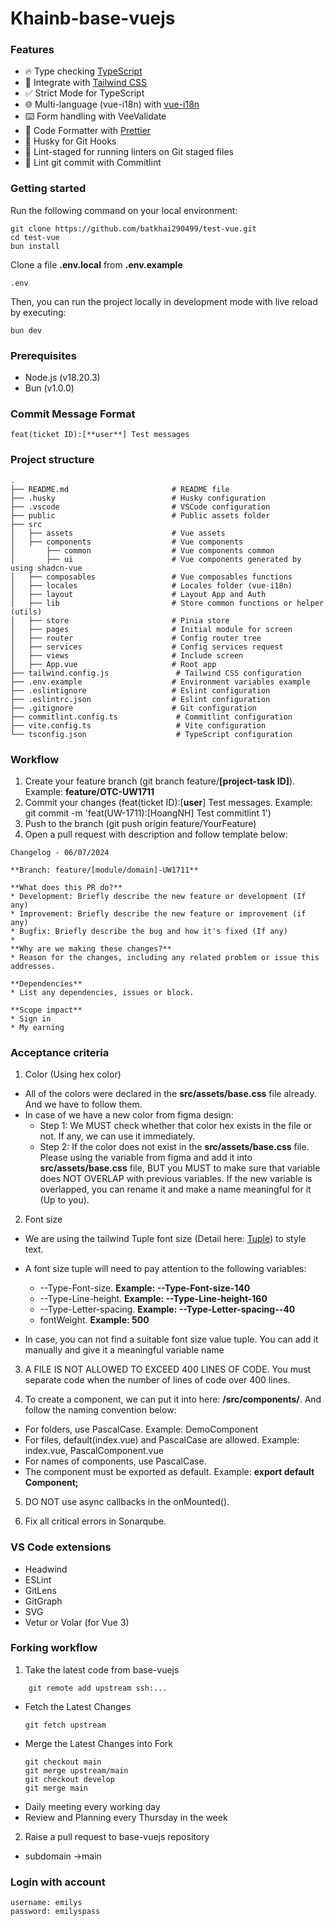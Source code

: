 # Khainb-base-vuejs

### Features

- 🔥 Type checking [TypeScript](https://www.typescriptlang.org)
- 💎 Integrate with [Tailwind CSS](https://tailwindcss.com)
- ✅ Strict Mode for TypeScript
- 🌐 Multi-language (vue-i18n) with [vue-i18n](https://vue-i18n.intlify.dev/)
- ⌨️ Form handling with VeeValidate
- 💖 Code Formatter with [Prettier](https://prettier.io)
- 🦊 Husky for Git Hooks
- 🚫 Lint-staged for running linters on Git staged files
- 🚓 Lint git commit with Commitlint

### Getting started

Run the following command on your local environment:

```shell
git clone https://github.com/batkhai290499/test-vue.git
cd test-vue
bun install
```

Clone a file **.env.local** from **.env.example**

```shell
.env
```

Then, you can run the project locally in development mode with live reload by executing:

```shell
bun dev
```

### Prerequisites

- Node.js (v18.20.3)
- Bun (v1.0.0)

### Commit Message Format

```text
feat(ticket ID):[**user**] Test messages
```

### Project structure

```shell
.
├── README.md                       # README file
├── .husky                          # Husky configuration
├── .vscode                         # VSCode configuration
├── public                          # Public assets folder
├── src
│   ├── assets                      # Vue assets
│   ├── components                  # Vue components
│       ├── common                  # Vue components common
│       ├── ui                      # Vue components generated by using shadcn-vue
│   ├── composables                 # Vue composables functions
│   ├── locales                     # Locales folder (vue-i18n)
│   ├── layout                      # Layout App and Auth
│   ├── lib                         # Store common functions or helper (utils)
│   ├── store                       # Pinia store
│   ├── pages                       # Initial module for screen
│   ├── router                      # Config router tree
│   ├── services                    # Config services request
│   ├── views                       # Include screen
│   ├── App.vue                     # Root app
├── tailwind.config.js               # Tailwind CSS configuration
├── .env.example                    # Environment variables example
├── .eslintignore                   # Eslint configuration
├── .eslintrc.json                  # Eslint configuration
├── .gitignore                      # Git configuration
├── commitlint.config.ts             # Commitlint configuration
├── vite.config.ts                   # Vite configuration
└── tsconfig.json                    # TypeScript configuration
```

### Workflow

1. Create your feature branch (git branch feature/**[project-task ID]**). Example: **feature/OTC-UW1711**
2. Commit your changes (feat(ticket ID):[**user**] Test messages. Example: git commit -m 'feat(UW-1711):[HoangNH] Test commitlint 1')
3. Push to the branch (git push origin feature/YourFeature)
4. Open a pull request with description and follow template below:

```
Changelog - 06/07/2024

**Branch: feature/[module/domain]-UW1711**

**What does this PR do?**
* Development: Briefly describe the new feature or development (If any)
* Improvement: Briefly describe the new feature or improvement (if any)
* Bugfix: Briefly describe the bug and how it's fixed (If any)
*
**Why are we making these changes?**
* Reason for the changes, including any related problem or issue this addresses.

**Dependencies**
* List any dependencies, issues or block.

**Scope impact**
* Sign in
* My earning
```

### Acceptance criteria

1. Color (Using hex color)

- All of the colors were declared in the **src/assets/base.css** file already. And we have to follow them.
- In case of we have a new color from figma design:
  - Step 1: We MUST check whether that color hex exists in the file or not. If any, we can use it immediately.
  - Step 2: If the color does not exist in the **src/assets/base.css** file. Please using the variable from figma and add it into **src/assets/base.css** file, BUT you MUST to make sure that variable does NOT OVERLAP with previous variables. If the new variable is overlapped, you can rename it and make a name meaningful for it (Up to you).

2. Font size

- We are using the tailwind Tuple font size (Detail here: [Tuple](https://tailwindcss.com/docs/font-size#providing-a-default-line-height)) to style text.

- A font size tuple will need to pay attention to the following variables:

  - --Type-Font-size. **Example: --Type-Font-size-140**
  - --Type-Line-height. **Example: --Type-Line-height-160**
  - --Type-Letter-spacing. **Example: --Type-Letter-spacing--40**
  - fontWeight. **Example: 500**

- In case, you can not find a suitable font size value tuple. You can add it manually and give it a meaningful variable name

3. A FILE IS NOT ALLOWED TO EXCEED 400 LINES OF CODE. You must separate code when the number of lines of code over 400 lines.

4. To create a component, we can put it into here: **/src/components/**. And follow the naming convention below:

- For folders, use PascalCase. Example: DemoComponent
- For files, default(index.vue) and PascalCase are allowed. Example: index.vue, PascalComponent.vue
- For names of components, use PascalCase.
- The component must be exported as default. Example: **export default Component;**

5. DO NOT use async callbacks in the onMounted().

6. Fix all critical errors in Sonarqube.

### VS Code extensions

- Headwind
- ESLint
- GitLens
- GitGraph
- SVG
- Vetur or Volar (for Vue 3)

### Forking workflow

1. Take the latest code from base-vuejs

```shell
    git remote add upstream ssh:...
```

- Fetch the Latest Changes
  ```shell
  git fetch upstream
  ```
- Merge the Latest Changes into Fork
  ```shell
  git checkout main
  git merge upstream/main
  git checkout develop
  git merge main
  ```
- Daily meeting every working day
- Review and Planning every Thursday in the week

2. Raise a pull request to base-vuejs repository

- subdomain ->main

### Login with account

```
username: emilys
password: emilyspass
```

